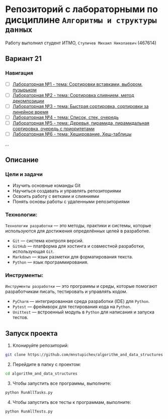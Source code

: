 # Репозиторий с лабораторными по дисциплине `Алгоритмы и структуры данных`
Работу выполнил студент ИТМО, `Ступичев Михаил Николаевич` (467614)
## Вариант 21
### Навигация

- [ ] [Лабораторная №1 - тема: Сортировки вставками, выбором, пузырьком](lab1/README.md)
- [ ] [Лабораторная №2 - тема: Сортировка слиянием, метод декомпозиции](lab2/README.md)
- [ ] [Лабораторная №3 - тема: Быстрая сортировка, сортировки за линейное время](lab3/README.md)
- [ ] [Лабораторная №4 - тема: Список, стек, очередь](lab4/README.md)
- [ ] [Лабораторная №5 - тема: Деревья, пирамида, пирамидальная сортировка, очередь с приоритетами](lab5/README.md)
- [ ] [Лабораторная №6 - тема: Хеширование. Хеш-таблицы](lab6/README.md)

*...*

## Описание

### Цели и задачи

- Изучить основные команды Git
- Научиться создавать и управлять репозиториями
- Освоить работу с ветками и слияниями
- Понять основы работы с удаленными репозиториями

### Технологии:
`Технологии разработки` — это методы, практики и системы, которые используются для достижения определённых целей в разработке.

- `Git` — система контроля версий.
- `GitHub` — платформа для хостинга и совместной разработки, использующая `Git`.
- `Markdown` — язык разметки для форматирования текста.
- `Python` — язык программирования.

### Инструменты:
`Инструменты разработки` — это программы и среды, которые помогают разработчикам писать, тестировать и управлять кодом.

- `PyCharm` — интегрированная среда разработки (IDE) для `Python`.
- `Pytest` — фреймворк для тестирования кода на `Python`.
- `Unittest` — встроенный модуль в `Python` для написания и запуска тестов.


## Запуск проекта
1. Клонируйте репозиторий:
```bash
git clone https://github.com/mnstupichev/algorithm_and_data_structures
```

2. Перейдите в папку с проектом:
```bash
cd algorithm_and_data_structures
```

3. Чтобы запустить все программы, выполните:
```bash
python RunAllTasks.py
```

4. Чтобы запустить все тесты к программам, выполните:
```bash
python RunAllTests.py
```
